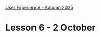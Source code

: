 [User Experience - Autumn 2025](https://github.com/arturomorarioja-kea/WD_UX_E25/blob/main/README.md)

# Lesson 6 - 2 October

[-> Show solutions CSS Restaurant + Music CDs]: #
[  -> Feedback (see below)]: #

[-> Responsiveness: Grid]: #
[  -> In-class exercise: Foucault]: #
[  -> Show responsive practice resources (froggy...)]: #

[-> SPA Restaurant demo]: #

[-> White space]: #
[  -> In-class exercise]: #

[-> Further JS: JS frameworks]: #
[-> Further JS: sessionStorage + localStorage]: #
[-> In-class exercises: Stored music CDs]: #

[## First Mandatory Assignment exercise solutions]: #
[- Restaurant(https://github.com/arturomorarioja/kea_css_restaurant_solution)]: #
[- Music CDs(https://github.com/arturomorarioja/kea_js_music_cds_solution)]: #

[General feedback. Things to improve]: #
[- Code should be divided into folders. As projects tend to grow, file organisation can soon become unmanageable]: #
[- Avoid absolute paths, as it limits the deployability of your project. Do never start a URL path with `/`]: #
[- CSS custom properties (variables) must be used for all colours and fonts, and they must be used consistently: just one hardcoded colour can cause grave problems regarding code maintainability]: #
[- CSS custom properties must also be used for fixed pixel dimensions]: #
[- Remember to load your JavaScript files either with `defer` or as modules]: #
[  - Because of loading JavaScript in deferred mode, targeting the `DOMContentLoaded` event is unnecessary]: #

[## In-class exercises]: #

[### CSS Grid]: #
[Complete the code in https://github.com/arturomorarioja/kea_grid_practice_initial using grid and flexbox so that Michel Foucault’s bio page looks like this:]: #

[<img width="1024" height="599" alt="image" src="https://github.com/user-attachments/assets/a00e4ffe-bf34-461e-8062-4147948a35a0" />]: #

[Proposed solution(https://github.com/arturomorarioja/kea_grid_practice)]: #

[### White space]: #
[Work in groups of 4. Assess how white space has been used in the following websites, explain which methods have been used to remove visual clutter, and propose actions to remove it in the most cluttered websites:]: #
[- https://www.thomann.de/gb/index.html]: #
[- https://www.zalando.dk/]: #
[- https://www.momondo.dk/]: #

[Show your findings to the class.]: #

[## Homework]: #
[Check out the following slide decks on Itslearning]: #
[- **Information Architecture: White Space**]: #
[- **Responsive Web Design**, with attention to Grid]: #
[  - I recommend bookmarking CSS-tricks.com's guide on Grid(https://css-tricks.com/snippets/css/complete-guide-grid/)]: #
[- **JavaScript: Further Features**, specifically slide 8 (SPA - Single Page Application)]: #
[Check out the following code samples]: #
[- CSS Grid with template columns(https://codepen.io/arturomorarioja/pen/wvRmrjj)]: #
[- CSS Grid with template areas(https://codepen.io/arturomorarioja/pen/LYXyVXJ)]: #
[- SPA Restaurant(https://github.com/arturomorarioja/css_restaurant_spa)]: #

[Practice responsiveness with CSS:]: #
[-> Copy-paste from F25 lesson 6]: #

[### First Mandatory Assignment]: #
[Start working on the Tristan Wede Lind responsive SPA application]: #
